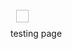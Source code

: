    <img border="0" style="display:block; width:20px; height:20px; background-color:red;padding:9px; background:url('images/kapil.jpg') no-repeat" />
testing page
